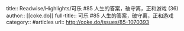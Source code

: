 title:: Readwise/Highlights/可乐 #85 人生的答案，破守离，正和游戏 (36)
author:: [[coke.do]]
full-title:: 可乐 \#85 人生的答案，破守离，正和游戏
category:: #articles
url:: http://coke.do/issues/85-1070393
